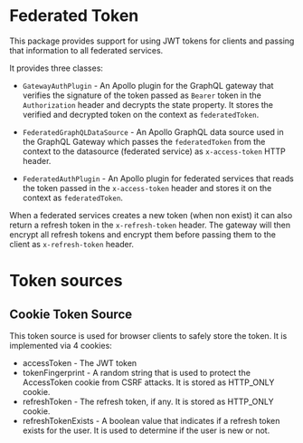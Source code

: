 # Federated Token
This package provides support for using JWT tokens for clients and passing
that information to all federated services.

It provides three classes:
 - `GatewayAuthPlugin` - An Apollo plugin for the GraphQL gateway that verifies
 the signature of the token passed as `Bearer` token in the `Authorization`
 header and decrypts the state property. It stores the verified and decrypted
 token on the context as `federatedToken`.

 - `FederatedGraphQLDataSource` - An Apollo GraphQL data source used in the
 GraphQL Gateway which passes the `federatedToken` from the context to the
 datasource (federated service) as `x-access-token` HTTP header.

 - `FederatedAuthPlugin` - An Apollo plugin for federated services that reads
 the token passed in the `x-access-token` header and stores it on the context
 as `federatedToken`.

When a federated services creates a new token (when non exist) it can also
return a refresh token in the `x-refresh-token` header. The gateway will then
encrypt all refresh tokens and encrypt them before passing them to the client
as `x-refresh-token` header.


# Token sources


## Cookie Token Source
This token source is used for browser clients to safely store the token. It is
implemented via 4 cookies:
 - accessToken - The JWT token
 - tokenFingerprint - A random string that is used to protect the AccessToken
   cookie from CSRF attacks. It is stored as HTTP_ONLY cookie.
 - refreshToken - The refresh token, if any. It is stored as HTTP_ONLY cookie.
 - refreshTokenExists - A boolean value that indicates if a refresh token exists
   for the user. It is used to determine if the user is new or not.

